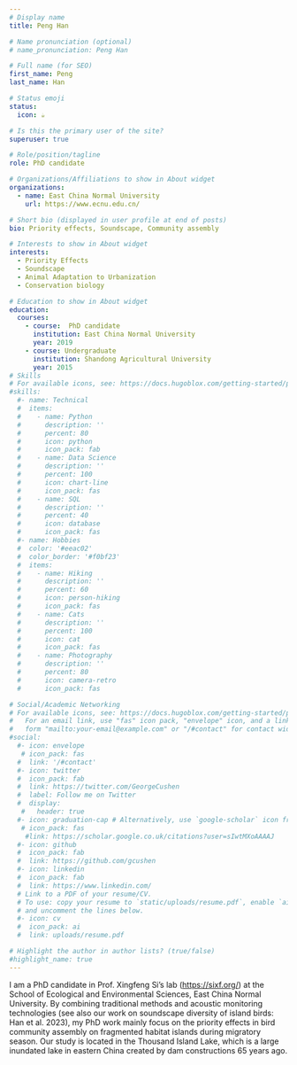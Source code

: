 ```yaml
---
# Display name
title: Peng Han

# Name pronunciation (optional)
# name_pronunciation: Peng Han

# Full name (for SEO)
first_name: Peng
last_name: Han

# Status emoji
status:
  icon: ☕️

# Is this the primary user of the site?
superuser: true

# Role/position/tagline
role: PhD candidate

# Organizations/Affiliations to show in About widget
organizations:
  - name: East China Normal University
    url: https://www.ecnu.edu.cn/

# Short bio (displayed in user profile at end of posts)
bio: Priority effects, Soundscape, Community assembly

# Interests to show in About widget
interests:
  - Priority Effects
  - Soundscape
  - Animal Adaptation to Urbanization
  - Conservation biology

# Education to show in About widget
education:
  courses:
    - course:  PhD candidate
      institution: East China Normal University
      year: 2019
    - course: Undergraduate
      institution: Shandong Agricultural University
      year: 2015
# Skills
# For available icons, see: https://docs.hugoblox.com/getting-started/page-builder/#icons
#skills:
  #- name: Technical
  #  items:
  #    - name: Python
  #      description: ''
  #      percent: 80
  #      icon: python
  #      icon_pack: fab
  #    - name: Data Science
  #      description: ''
  #      percent: 100
  #      icon: chart-line
  #      icon_pack: fas
  #    - name: SQL
  #      description: ''
  #      percent: 40
  #      icon: database
  #      icon_pack: fas
  #- name: Hobbies
  #  color: '#eeac02'
  #  color_border: '#f0bf23'
  #  items:
  #    - name: Hiking
  #      description: ''
  #      percent: 60
  #      icon: person-hiking
  #      icon_pack: fas
  #    - name: Cats
  #      description: ''
  #      percent: 100
  #      icon: cat
  #      icon_pack: fas
  #    - name: Photography
  #      description: ''
  #      percent: 80
  #      icon: camera-retro
  #      icon_pack: fas

# Social/Academic Networking
# For available icons, see: https://docs.hugoblox.com/getting-started/page-builder/#icons
#   For an email link, use "fas" icon pack, "envelope" icon, and a link in the
#   form "mailto:your-email@example.com" or "/#contact" for contact widget.
#social:
  #- icon: envelope
   # icon_pack: fas
  #  link: '/#contact'
  #- icon: twitter
  #  icon_pack: fab
  #  link: https://twitter.com/GeorgeCushen
  #  label: Follow me on Twitter
  #  display:
   #   header: true
  #- icon: graduation-cap # Alternatively, use `google-scholar` icon from `ai` icon pack
   # icon_pack: fas
    #link: https://scholar.google.co.uk/citations?user=sIwtMXoAAAAJ
  #- icon: github
  #  icon_pack: fab
  #  link: https://github.com/gcushen
  #- icon: linkedin
  #  icon_pack: fab
  #  link: https://www.linkedin.com/
  # Link to a PDF of your resume/CV.
  # To use: copy your resume to `static/uploads/resume.pdf`, enable `ai` icons in `params.yaml`,
  # and uncomment the lines below.
  #- icon: cv
  #  icon_pack: ai
  #  link: uploads/resume.pdf

# Highlight the author in author lists? (true/false)
#highlight_name: true
---
```


I am a PhD candidate in Prof. Xingfeng Si’s lab (https://sixf.org/) at the School of Ecological and Environmental Sciences, East China Normal University. By combining traditional methods and acoustic monitoring technologies (see also our work on soundscape diversity of island birds: Han et al. 2023), my PhD work mainly focus on the priority effects in bird community assembly on fragmented habitat islands during migratory season. Our study is located in the Thousand Island Lake, which is a large inundated lake in eastern China created by dam constructions 65 years ago.

